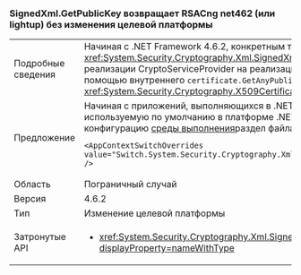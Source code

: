 ### <a name="signedxmlgetpublickey-returns-rsacng-on-net462-or-lightup-without-retargeting-change"></a>SignedXml.GetPublicKey возвращает RSACng net462 (или lightup) без изменения целевой платформы

|   |   |
|---|---|
|Подробные сведения|Начиная с .NET Framework 4.6.2, конкретным типом объекта, возвращаемого <xref:System.Security.Cryptography.Xml.SignedXml.GetPublicKey%2A?displayProperty=nameWithType> метод изменен (без особенность) от реализации CryptoServiceProvider на реализацию Cng. Это из-за изменения реализации с помощью <code>certificate.PublicKey.Key</code> с помощью внутреннего <code>certificate.GetAnyPublicKey</code> которого пересылает <xref:System.Security.Cryptography.X509Certificates.RSACertificateExtensions.GetRSAPublicKey%2A?displayProperty=nameWithType>.|
|Предложение|Начиная с приложений, выполняющихся в .NET Framework 4.7.1, можно использовать CryptoServiceProvider реализацию, используемую по умолчанию в платформе .NET Framework 4.6.1 и переключитесь в более ранних версиях, добавив следующую конфигурацию [среды выполнения](~/docs/framework/configure-apps/file-schema/runtime/runtime-element.md)раздел файла конфигурации приложения:<pre><code class="language-xml">&lt;AppContextSwitchOverrides value=&quot;Switch.System.Security.Cryptography.Xml.SignedXmlUseLegacyCertificatePrivateKey=true&quot; /&gt;&#13;&#10;</code></pre>|
|Область|Пограничный случай|
|Версия|4.6.2|
|Тип|Изменение целевой платформы|
|Затронутые API|<ul><li><xref:System.Security.Cryptography.Xml.SignedXml.CheckSignatureReturningKey(System.Security.Cryptography.AsymmetricAlgorithm@)?displayProperty=nameWithType></li></ul>|

